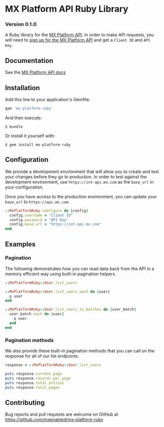 # MX Platform API Ruby Library
### Version 0.1.0

A Ruby library for the [MX Platform API](https://dashboard.mx.com). In order to make API requests, you will need to [sign up for the MX Platform API](https://dashboard.mx.com/sign_up) and
get a `Client ID` and `API Key`.

## Documentation

See the [MX Platform API docs](https://docs.mx.com/api)

## Installation

Add this line to your application's Gemfile:

```ruby
gem 'mx-platform-ruby'
```

And then execute:
```shell
$ bundle
```
Or install it yourself with:
```shell
$ gem install mx-platform-ruby
```

## Configuration

We provide a development environment that will allow you to create and test your changes before they go to
production. In order to test against the development environment, use `https://int-api.mx.com` as the `base_url`
in your configuration.

Once you have access to the production environment, you can update your `base_url` to `https://api.mx.com`.

```ruby
::MxPlatformRuby.configure do |config|
  config.username = "Client ID"
  config.password = "API Key"
  config.base_url = "https://int-api.mx.com"
end
```

## Examples

### Pagination

The following demonstrates how you can read data back from the API in a memory efficient way using built-in pagination
helpers.

```ruby
::MxPlatformRuby::User.list_users
```

```ruby
::MxPlatformRuby::User.list_users_each do |user|
  p user
end
```

```ruby
::MxPlatformRuby::User.list_users_in_batches do |user_batch|
  user_batch.each do |user|
    p user
  end
end
```

### Pagination methods

We also provide these built-in pagination methods that you can call on the response for all of our list endpoints.

```ruby
response = ::MxPlatformRuby::User.list_users

puts response.current_page
puts response.records_per_page
puts response.total_entries
puts response.total_pages
```

## Contributing

Bug reports and pull requests are welcome on GitHub at https://github.com/mxenabled/mx-platform-ruby
